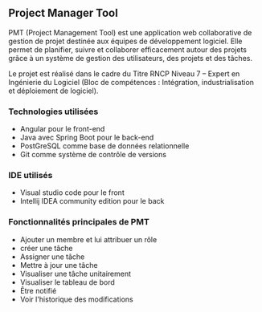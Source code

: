 ## Project Manager Tool

PMT (Project Management Tool) est une application web collaborative de gestion de projet destinée aux équipes de développement logiciel.
Elle permet de planifier, suivre et collaborer efficacement autour des projets grâce à un système de gestion des utilisateurs, des projets et des tâches.

Le projet est réalisé dans le cadre du Titre RNCP Niveau 7 – Expert en Ingénierie du Logiciel (Bloc de compétences : Intégration, industrialisation et déploiement de logiciel).


### Technologies utilisées

- Angular pour le front-end
- Java avec Spring Boot pour le back-end
- PostGreSQL comme base de données relationnelle
- Git comme système de contrôle de versions

### IDE utilisés

- Visual studio code pour le front
- Intellij IDEA community edition pour le back


### Fonctionnalités principales de PMT
- Ajouter un membre et lui attribuer un rôle
- créer une tâche
- Assigner une tâche
- Mettre à jour une tâche
- Visualiser une tâche unitairement
- Visualiser le tableau de bord
- Être notifié
- Voir l'historique des modifications
